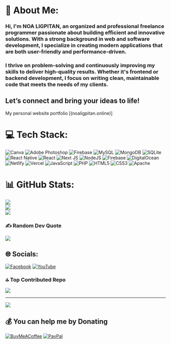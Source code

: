 # 💫 About Me:
### Hi, I'm NOA LIGPITAN, an organized and professional freelance programmer passionate about building efficient and innovative solutions. With a strong background in web and software development, I specialize in creating modern applications that are both user-friendly and performance-driven.

### I thrive on problem-solving and continuously improving my skills to deliver high-quality results. Whether it's frontend or backend development, I focus on writing clean, maintainable code that meets the needs of my clients.

## Let’s connect and bring your ideas to life!

My personal website portfolio
[(noaligpitan.online)]

# 💻 Tech Stack:
![Canva](https://img.shields.io/badge/Canva-%2300C4CC.svg?style=for-the-badge&logo=Canva&logoColor=white) ![Adobe Photoshop](https://img.shields.io/badge/adobe%20photoshop-%2331A8FF.svg?style=for-the-badge&logo=adobe%20photoshop&logoColor=white) ![Firebase](https://img.shields.io/badge/firebase-a08021?style=for-the-badge&logo=firebase&logoColor=ffcd34) ![MySQL](https://img.shields.io/badge/mysql-4479A1.svg?style=for-the-badge&logo=mysql&logoColor=white) ![MongoDB](https://img.shields.io/badge/MongoDB-%234ea94b.svg?style=for-the-badge&logo=mongodb&logoColor=white) ![SQLite](https://img.shields.io/badge/sqlite-%2307405e.svg?style=for-the-badge&logo=sqlite&logoColor=white) ![React Native](https://img.shields.io/badge/react_native-%2320232a.svg?style=for-the-badge&logo=react&logoColor=%2361DAFB) ![React](https://img.shields.io/badge/react-%2320232a.svg?style=for-the-badge&logo=react&logoColor=%2361DAFB) ![Next JS](https://img.shields.io/badge/Next-black?style=for-the-badge&logo=next.js&logoColor=white) ![NodeJS](https://img.shields.io/badge/node.js-6DA55F?style=for-the-badge&logo=node.js&logoColor=white) ![Firebase](https://img.shields.io/badge/firebase-%23039BE5.svg?style=for-the-badge&logo=firebase) ![DigitalOcean](https://img.shields.io/badge/DigitalOcean-%230167ff.svg?style=for-the-badge&logo=digitalOcean&logoColor=white) ![Netlify](https://img.shields.io/badge/netlify-%23000000.svg?style=for-the-badge&logo=netlify&logoColor=#00C7B7) ![Vercel](https://img.shields.io/badge/vercel-%23000000.svg?style=for-the-badge&logo=vercel&logoColor=white) ![JavaScript](https://img.shields.io/badge/javascript-%23323330.svg?style=for-the-badge&logo=javascript&logoColor=%23F7DF1E) ![PHP](https://img.shields.io/badge/php-%23777BB4.svg?style=for-the-badge&logo=php&logoColor=white) ![HTML5](https://img.shields.io/badge/html5-%23E34F26.svg?style=for-the-badge&logo=html5&logoColor=white) ![CSS3](https://img.shields.io/badge/css3-%231572B6.svg?style=for-the-badge&logo=css3&logoColor=white) ![Apache](https://img.shields.io/badge/apache-%23D42029.svg?style=for-the-badge&logo=apache&logoColor=white)

# 📊 GitHub Stats:
![](https://github-readme-stats.vercel.app/api?username=Noah202226&theme=dark&hide_border=false&include_all_commits=false&count_private=false)<br/>
![](https://nirzak-streak-stats.vercel.app/?user=Noah202226&theme=dark&hide_border=false)<br/>
![](https://github-readme-stats.vercel.app/api/top-langs/?username=Noah202226&theme=dark&hide_border=false&include_all_commits=false&count_private=false&layout=compact)

### ✍️ Random Dev Quote
![](https://quotes-github-readme.vercel.app/api?type=horizontal&theme=radical)

## 🌐 Socials:
[![Facebook](https://img.shields.io/badge/Facebook-%231877F2.svg?logo=Facebook&logoColor=white)](https://facebook.com/https://www.facebook.com/NoaArc26/) [![YouTube](https://img.shields.io/badge/YouTube-%23FF0000.svg?logo=YouTube&logoColor=white)](https://youtube.com/@https://l.facebook.com/l.php?u=https%3A%2F%2Fyoutube.com%2F%2540devBrosPh%3Ffbclid%3DIwZXh0bgNhZW0CMTAAAR2EI7c_AP2AT7UMBxxY2b3LojbC8iw53ZM9XcZkomgD2sLpNUb5w1-48hY_aem_gHT91JD8M5N8w5VUEWUZIQ&h=AT0kA528ZFaTyGs7nu5068VhKaEvkA_SjJOKyFBweujItzrHBtgVVMRD8WwFCgka5tMqG9n3AU9E0AjG_OsX19AZ7C5VyEX79859msTlOYaOkNsa-RO7o4uWyG-91MlUEcOI) 

### 🔝 Top Contributed Repo
![](https://github-contributor-stats.vercel.app/api?username=Noah202226&limit=5&theme=dark&combine_all_yearly_contributions=true)

---
[![](https://visitcount.itsvg.in/api?id=Noah202226&icon=0&color=0)](https://visitcount.itsvg.in)

  ## 💰 You can help me by Donating
  [![BuyMeACoffee](https://img.shields.io/badge/Buy%20Me%20a%20Coffee-ffdd00?style=for-the-badge&logo=buy-me-a-coffee&logoColor=black)](https://buymeacoffee.com/buymeacoffee.com/noaligpita3                ) [![PayPal](https://img.shields.io/badge/PayPal-00457C?style=for-the-badge&logo=paypal&logoColor=white)](https://paypal.me/paypal.me/ProfX26) 

  
<!-- Proudly created with GPRM ( https://gprm.itsvg.in ) -->
